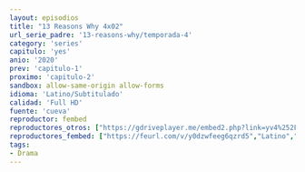 ```yaml
---
layout: episodios
title: "13 Reasons Why 4x02"
url_serie_padre: '13-reasons-why/temporada-4'
category: 'series'
capitulo: 'yes'
anio: '2020'
prev: 'capitulo-1'
proximo: 'capitulo-2'
sandbox: allow-same-origin allow-forms
idioma: 'Latino/Subtitulado'
calidad: 'Full HD'
fuente: 'cueva'
reproductor: fembed
reproductores_otros: ["https://gdriveplayer.me/embed2.php?link=yv4%252FJP21QNocu7hYBD775gpUKWZT6jExhxRCOjt1VJ9AC8M899MKUa4kuXsbyVZZxS%252BBNtcHy4EYcQcQdwTdLZ%252BUBcSjhZocAaP1ejMEIObVfNVoqanvuwROlE5eZ9AyVTcMj2qQuEMteGrhMLtLBQ7S0VKHfl3deLEnsuHQRAzT7RALr7HBJw3Sb1CieqqaIAUq5sy1RJJUuZKVUqEmd%252B","Latino","https://gdriveplayer.me/embed2.php?link=WdL4SNyycTsulz2vMZF8EgvtCkhklgQ3CEEJY%252FKkr1y2hsTaus4hXb5dzJn4XK6d06npMOsT6gMq7R5UosmAE%252BoVfkKWtmeAxlTfL1c4Yc07xTrih%252FaEwtpIIFD9QMZ36uoyREnsBLVZwR43Z5xmGPNgf6H%252FZmI3Udv5KHpdL9mnER6X47gJZKWPF%252FhcobpGpIr%252F2EpZTpieUQzrJELIzl","Latino","https://mstream.press/w50ifmurtpfw","Latino","https://gdriveplayer.me/embed2.php?link=UX1%252BOUmCr7AF2%252F4Hbc6u7QYx66ibNCdI9TUDyzEvq1Mzo16FLpOx1%252BGkua63WwpTBdoz4ziYtlQj%252FrfuuUzz1Jy%252BV04wMCFVKuyaP6vDJJC8pSlzwvT8iIs9i1BevqWSDdiIq0yPW12VpA0ku%252ByD0VZfRi5i0BrvbEfrKNKLm8n%252B2J6ySqy%252BKbdG1OpGc6sEFpOOuOJGWoH5UODw5HpzoT","Subtitulado","https://gdriveplayer.me/embed2.php?link=sM%252BUBDn3Yjwkn9SCf%252BkIGwPk3vaK2jKFPghymZiE8VQmfVi8bQ1xFnvW7eqLJ%252BpIPBvYi7TKw3JnlU4rXUW05KB3vl7jqUS8wmj47wumJM6e0pqofbsAs3h82ITZfBsCQWxprUxUAPvdg%252FCrv91XhwhoIGbdXbjyBMUax4eKnYUFqBfZs1eTqrJr0ha93otB7U1momoNAO0TVF4I7tOacP","Subtitulado","https://mstream.press/i2z1ivoeazai","Subtitulado"]
reproductores_fembed: ["https://feurl.com/v/y0dzwfeeg6qzrd5","Latino","https://feurl.com/v/d5m20txx-6k5jg0","Latino","https://feurl.com/v/y0dzwfeeg6qz16r","Subtitulado","https://feurl.com/v/m-8x5c55j7048j7","Subtitulado"]
tags:
- Drama
---
```











